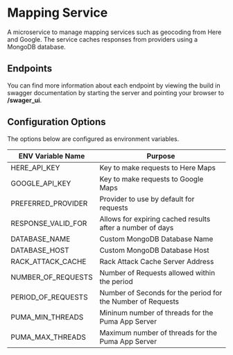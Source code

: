 # Mapping Service

A microservice to manage mapping services such as geocoding from Here and Google. The service caches responses from providers using a MongoDB database.

## Endpoints

You can find more information about each endpoint by viewing the build in swagger documentation by starting the server and pointing your browser to __/swager_ui__.

## Configuration Options

The options below are configured as environment variables.


| ENV Variable Name  | Purpose                                                     |
|--------------------|-------------------------------------------------------------|
| HERE_API_KEY       | Key to make requests to Here Maps                           |
| GOOGLE_API_KEY     | Key to make requests to Google Maps                         |
| PREFERRED_PROVIDER | Provider to use by default for requests                     |
| RESPONSE_VALID_FOR | Allows for expiring cached results after a number of days   |
| DATABASE_NAME      | Custom MongoDB Database Name                                |
| DATABASE_HOST      | Custom MongoDB Database Host                                |
| RACK_ATTACK_CACHE  | Rack Attack Cache Server Address                            |
| NUMBER_OF_REQUESTS | Number of Requests allowed within the period                |
| PERIOD_OF_REQUESTS | Number of Seconds for the period for the Number of Requests |
| PUMA_MIN_THREADS   | Mininum number of threads for the Puma App Server           |
| PUMA_MAX_THREADS   | Maximum number of threads for the Puma App Server           |
